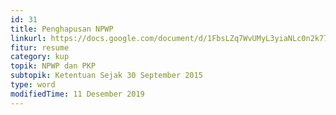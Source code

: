 ```yaml
---
id: 31
title: Penghapusan NPWP
linkurl: https://docs.google.com/document/d/1FbsLZq7WvUMyL3yiaNLc0n2k77OFw3Yamnc_JRsIpxE/edit?usp=drivesdk
fitur: resume
category: kup
topik: NPWP dan PKP
subtopik: Ketentuan Sejak 30 September 2015
type: word
modifiedTime: 11 Desember 2019
---
```

